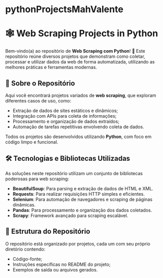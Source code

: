 # pythonProjectsMahValente

# 🕸️ Web Scraping Projects in Python  

Bem-vindo(a) ao repositório de **Web Scraping com Python**! 🐍 Este repositório reúne diversos projetos que demonstram como coletar, processar e utilizar dados da web de forma automatizada, utilizando as melhores práticas e ferramentas modernas.  

## 🌟 Sobre o Repositório  

Aqui você encontrará projetos variados de **web scraping**, que exploram diferentes casos de uso, como:  
- Extração de dados de sites estáticos e dinâmicos;  
- Integração com APIs para coleta de informações;  
- Processamento e organização de dados extraídos;  
- Automação de tarefas repetitivas envolvendo coleta de dados.  

Todos os projetos são desenvolvidos utilizando **Python**, com foco em código limpo e funcional.  

## 🛠️ Tecnologias e Bibliotecas Utilizadas  

As soluções neste repositório utilizam um conjunto de bibliotecas poderosas para web scraping:  

- **BeautifulSoup**: Para parsing e extração de dados de HTML e XML.  
- **Requests**: Para realizar requisições HTTP simples e eficientes.  
- **Selenium**: Para automação de navegadores e scraping de páginas dinâmicas.  
- **Pandas**: Para processamento e organização dos dados coletados.  
- **Scrapy**: Framework avançado para scraping escalável.  

## 📂 Estrutura do Repositório  

O repositório está organizado por projetos, cada um com seu próprio diretório contendo:  
- Código-fonte;  
- Instruções específicas no README do projeto;  
- Exemplos de saída ou arquivos gerados.  

